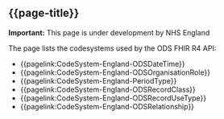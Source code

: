 ## {{page-title}}

  <div markdown="span" class="alert alert-warning" role="alert"><i class="fa fa-warning"></i><b> Important:</b> This page is under development by NHS England</div>

The page lists the codesystems used by the ODS FHIR R4 API:

- {{pagelink:CodeSystem-England-ODSDateTime}}
- {{pagelink:CodeSystem-England-ODSOrganisationRole}}
- {{pagelink:CodeSystem-England-PeriodType}}
- {{pagelink:CodeSystem-England-ODSRecordClass}}
- {{pagelink:CodeSystem-England-ODSRecordUseType}}
- {{pagelink:CodeSystem-England-ODSRelationship}}